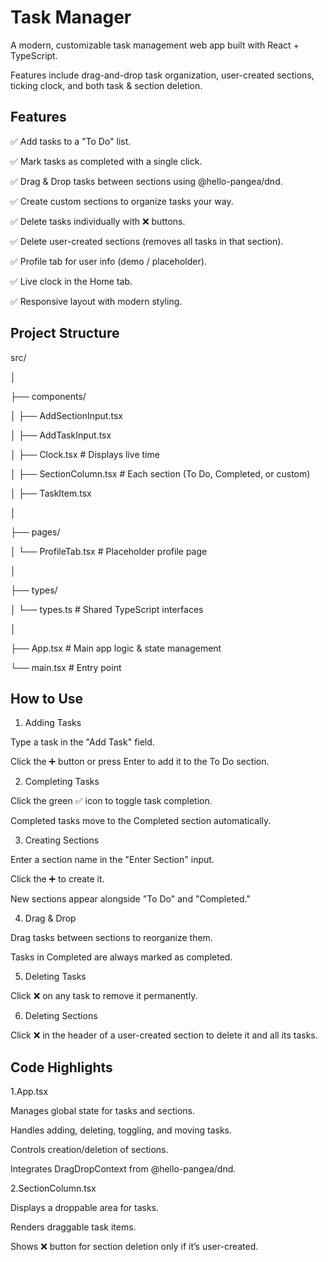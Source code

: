# Task Manager

A modern, customizable task management web app built with React + TypeScript.

Features include drag-and-drop task organization, user-created sections, ticking clock, and both task & section deletion.

## Features

✅ Add tasks to a "To Do" list.

✅ Mark tasks as completed with a single click.

✅ Drag & Drop tasks between sections using @hello-pangea/dnd.

✅ Create custom sections to organize tasks your way.

✅ Delete tasks individually with ❌ buttons.

✅ Delete user-created sections (removes all tasks in that section).

✅ Profile tab for user info (demo / placeholder).

✅ Live clock in the Home tab.

✅ Responsive layout with modern styling.

## Project Structure

src/

│

├── components/

│   ├── AddSectionInput.tsx 

│   ├── AddTaskInput.tsx 

│   ├── Clock.tsx             # Displays live time

│   ├── SectionColumn.tsx     # Each section (To Do, Completed, or custom)

│   ├── TaskItem.tsx

│

├── pages/

│   └── ProfileTab.tsx        # Placeholder profile page

│

├── types/

│   └── types.ts              # Shared TypeScript interfaces

│

├── App.tsx                   # Main app logic & state management

└── main.tsx                  # Entry point


## How to Use

1. Adding Tasks

  Type a task in the "Add Task" field.

  Click the ➕ button or press Enter to add it to the To Do section.

2. Completing Tasks

  Click the green ✅ icon to toggle task completion.

  Completed tasks move to the Completed section automatically.

3. Creating Sections

  Enter a section name in the "Enter Section" input.

  Click the ➕ to create it.

  New sections appear alongside "To Do" and "Completed."

4. Drag & Drop

  Drag tasks between sections to reorganize them.

  Tasks in Completed are always marked as completed.

5. Deleting Tasks

  Click ❌ on any task to remove it permanently.

6. Deleting Sections

  Click ❌ in the header of a user-created section to delete it and all its tasks.

## Code Highlights

1.App.tsx

  Manages global state for tasks and sections.

  Handles adding, deleting, toggling, and moving tasks.

  Controls creation/deletion of sections.

  Integrates DragDropContext from @hello-pangea/dnd.

2.SectionColumn.tsx

  Displays a droppable area for tasks.
  
  Renders draggable task items.
  
  Shows ❌ button for section deletion only if it’s user-created.
